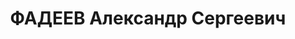 ---
title: ФАДЕЕВ Александр Сергеевич
description: "1898, Донецька обл. м. Макіївка, українець, член ВКП(б), освіта початкова\n\
  \ начальник транспортного відділу заводу № 9, проживав: Сумська обл. м. Шостка\n\
  \ Заарештований 22.08.1937 р.\n ВК ВС СРСР 20.11.1937 р. за участь у контрревол.\
  \ правотроцькістській диверсійно-шкідницькій орг-ції засуджений до ВМП.\n Розстріляний\
  \ 21.11.1937 р. у м. Київ.\n Реабілітований 15.12.1956 р. Верховним Судом СРСР.\n\
  \ ГДА Сб України, м. Суми, спр. П-3980."
---